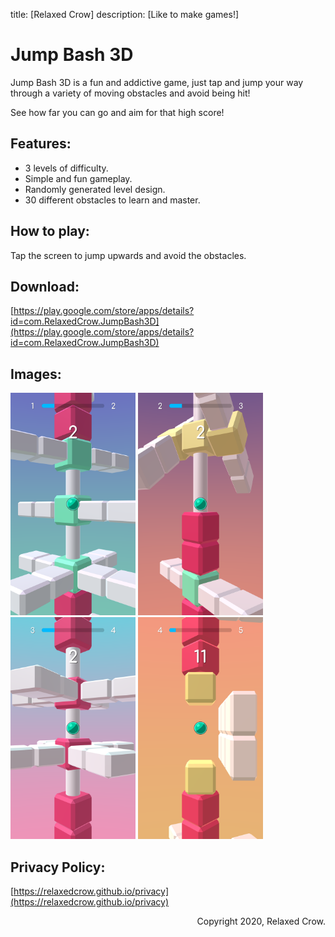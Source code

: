title: [Relaxed Crow]
description: [Like to make games!]

# Jump Bash 3D

Jump Bash 3D is a fun and addictive game, just tap and jump your way through a variety of moving obstacles and avoid being hit!

See how far you can go and aim for that high score!

## Features:

- 3 levels of difficulty.
- Simple and fun gameplay.
- Randomly generated level design.
- 30 different obstacles to learn and master.

## How to play:

Tap the screen to jump upwards and avoid the obstacles.

## Download:

[https://play.google.com/store/apps/details?id=com.RelaxedCrow.JumpBash3D](https://play.google.com/store/apps/details?id=com.RelaxedCrow.JumpBash3D)

## Images:

<p float="left">
  <img src="/1.png" width="200" />
  <img src="/2.png" width="200" /> 
  <img src="/3.png" width="200" />
  <img src="/4.png" width="200" />
</p>

## Privacy Policy:

[https://relaxedcrow.github.io/privacy](https://relaxedcrow.github.io/privacy)

<p style="text-align: right">Copyright 2020, Relaxed Crow.</p>
